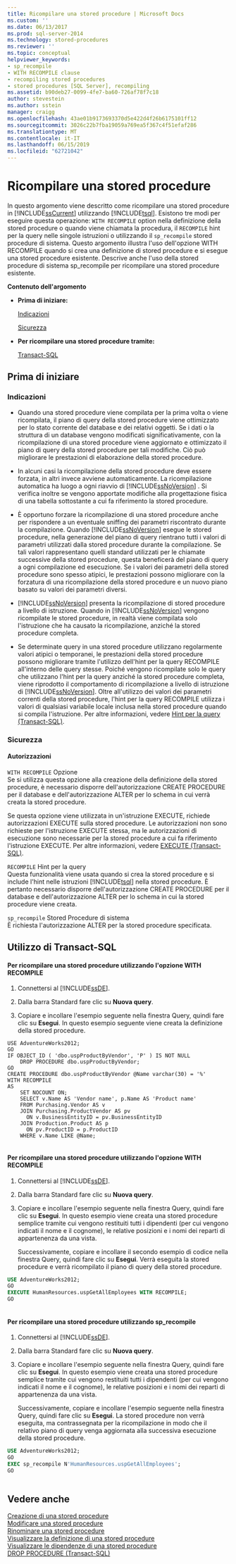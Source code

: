 ```yaml
---
title: Ricompilare una stored procedure | Microsoft Docs
ms.custom: ''
ms.date: 06/13/2017
ms.prod: sql-server-2014
ms.technology: stored-procedures
ms.reviewer: ''
ms.topic: conceptual
helpviewer_keywords:
- sp_recompile
- WITH RECOMPILE clause
- recompiling stored procedures
- stored procedures [SQL Server], recompiling
ms.assetid: b90deb27-0099-4fe7-ba60-726af78f7c18
author: stevestein
ms.author: sstein
manager: craigg
ms.openlocfilehash: 43ae01b9173693370d5e422d4f26b6175101ff12
ms.sourcegitcommit: 3026c22b7fba19059a769ea5f367c4f51efaf286
ms.translationtype: MT
ms.contentlocale: it-IT
ms.lasthandoff: 06/15/2019
ms.locfileid: "62721042"
---
```

# <a name="recompile-a-stored-procedure"></a>Ricompilare una stored procedure
  In questo argomento viene descritto come ricompilare una stored procedure in [!INCLUDE[ssCurrent](../../includes/sscurrent-md.md)] utilizzando [!INCLUDE[tsql](../../includes/tsql-md.md)]. Esistono tre modi per eseguire questa operazione: `WITH RECOMPILE` option nella definizione della stored procedure o quando viene chiamata la procedura, il `RECOMPILE` hint per la query nelle singole istruzioni o utilizzando il `sp_recompile` stored procedure di sistema. Questo argomento illustra l'uso dell'opzione WITH RECOMPILE quando si crea una definizione di stored procedure e si esegue una stored procedure esistente. Descrive anche l'uso della stored procedure di sistema sp_recompile per ricompilare una stored procedure esistente.  
  
 **Contenuto dell'argomento**  
  
-   **Prima di iniziare:**  
  
     [Indicazioni](#Recommendations)  
  
     [Sicurezza](#Security)  
  
-   **Per ricompilare una stored procedure tramite:**  
  
     [Transact-SQL](#TsqlProcedure)  
  
##  <a name="BeforeYouBegin"></a> Prima di iniziare  
  
###  <a name="Recommendations"></a> Indicazioni  
  
-   Quando una stored procedure viene compilata per la prima volta o viene ricompilata, il piano di query della stored procedure viene ottimizzato per lo stato corrente del database e dei relativi oggetti. Se i dati o la struttura di un database vengono modificati significativamente, con la ricompilazione di una stored procedure viene aggiornato e ottimizzato il piano di query della stored procedure per tali modifiche. Ciò può migliorare le prestazioni di elaborazione della stored procedure.  
  
-   In alcuni casi la ricompilazione della stored procedure deve essere forzata, in altri invece avviene automaticamente. La ricompilazione automatica ha luogo a ogni riavvio di [!INCLUDE[ssNoVersion](../../includes/ssnoversion-md.md)] . Si verifica inoltre se vengono apportate modifiche alla progettazione fisica di una tabella sottostante a cui fa riferimento la stored procedure.  
  
-   È opportuno forzare la ricompilazione di una stored procedure anche per rispondere a un eventuale sniffing dei parametri riscontrato durante la compilazione. Quando [!INCLUDE[ssNoVersion](../../includes/ssnoversion-md.md)] esegue le stored procedure, nella generazione del piano di query rientrano tutti i valori di parametri utilizzati dalla stored procedure durante la compilazione. Se tali valori rappresentano quelli standard utilizzati per le chiamate successive della stored procedure, questa beneficerà del piano di query a ogni compilazione ed esecuzione. Se i valori dei parametri della stored procedure sono spesso atipici, le prestazioni possono migliorare con la forzatura di una ricompilazione della stored procedure e un nuovo piano basato su valori dei parametri diversi.  
  
-   [!INCLUDE[ssNoVersion](../../includes/ssnoversion-md.md)] presenta la ricompilazione di stored procedure a livello di istruzione. Quando in [!INCLUDE[ssNoVersion](../../includes/ssnoversion-md.md)] vengono ricompilate le stored procedure, in realtà viene compilata solo l'istruzione che ha causato la ricompilazione, anziché la stored procedure completa.  
  
-   Se determinate query in una stored procedure utilizzano regolarmente valori atipici o temporanei, le prestazioni della stored procedure possono migliorare tramite l'utilizzo dell'hint per la query RECOMPILE all'interno delle query stesse. Poiché vengono ricompilate solo le query che utilizzano l'hint per la query anziché la stored procedure completa, viene riprodotto il comportamento di ricompilazione a livello di istruzione di [!INCLUDE[ssNoVersion](../../includes/ssnoversion-md.md)]. Oltre all'utilizzo dei valori dei parametri correnti della stored procedure, l'hint per la query RECOMPILE utilizza i valori di qualsiasi variabile locale inclusa nella stored procedure quando si compila l'istruzione. Per altre informazioni, vedere [Hint per la query (Transact-SQL)](/sql/t-sql/queries/hints-transact-sql-query).  
  
###  <a name="Security"></a> Sicurezza  
  
####  <a name="Permissions"></a> Autorizzazioni  
 `WITH RECOMPILE` Opzione  
 Se si utilizza questa opzione alla creazione della definizione della stored procedure, è necessario disporre dell'autorizzazione CREATE PROCEDURE per il database e dell'autorizzazione ALTER per lo schema in cui verrà creata la stored procedure.  
  
 Se questa opzione viene utilizzata in un'istruzione EXECUTE, richiede autorizzazioni EXECUTE sulla stored procedure. Le autorizzazioni non sono richieste per l'istruzione EXECUTE stessa, ma le autorizzazioni di esecuzione sono necessarie per la stored procedure a cui fa riferimento l'istruzione EXECUTE. Per altre informazioni, vedere [EXECUTE &#40;Transact-SQL&#41;](/sql/t-sql/language-elements/execute-transact-sql).  
  
 `RECOMPILE` Hint per la query  
 Questa funzionalità viene usata quando si crea la stored procedure e si include l'hint nelle istruzioni [!INCLUDE[tsql](../../includes/tsql-md.md)] nella stored procedure. È pertanto necessario disporre dell'autorizzazione CREATE PROCEDURE per il database e dell'autorizzazione ALTER per lo schema in cui la stored procedure viene creata.  
  
 `sp_recompile` Stored Procedure di sistema  
 È richiesta l'autorizzazione ALTER per la stored procedure specificata.  
  
##  <a name="TsqlProcedure"></a> Utilizzo di Transact-SQL  
  
#### <a name="to-recompile-a-stored-procedure-by-using-the-with-recompile-option"></a>Per ricompilare una stored procedure utilizzando l'opzione WITH RECOMPILE  
  
1.  Connettersi al [!INCLUDE[ssDE](../../../includes/ssde-md.md)].  
  
2.  Dalla barra Standard fare clic su **Nuova query**.  
  
3.  Copiare e incollare l'esempio seguente nella finestra Query, quindi fare clic su **Esegui**. In questo esempio seguente viene creata la definizione della stored procedure.  
  
```  
USE AdventureWorks2012;  
GO  
IF OBJECT_ID ( 'dbo.uspProductByVendor', 'P' ) IS NOT NULL   
    DROP PROCEDURE dbo.uspProductByVendor;  
GO  
CREATE PROCEDURE dbo.uspProductByVendor @Name varchar(30) = '%'  
WITH RECOMPILE  
AS  
    SET NOCOUNT ON;  
    SELECT v.Name AS 'Vendor name', p.Name AS 'Product name'  
    FROM Purchasing.Vendor AS v   
    JOIN Purchasing.ProductVendor AS pv   
      ON v.BusinessEntityID = pv.BusinessEntityID   
    JOIN Production.Product AS p   
      ON pv.ProductID = p.ProductID  
    WHERE v.Name LIKE @Name;  
  
```  
  
#### <a name="to-recompile-a-stored-procedure-by-using-the-with-recompile-option"></a>Per ricompilare una stored procedure utilizzando l'opzione WITH RECOMPILE  
  
1.  Connettersi al [!INCLUDE[ssDE](../../../includes/ssde-md.md)].  
  
2.  Dalla barra Standard fare clic su **Nuova query**.  
  
3.  Copiare e incollare l'esempio seguente nella finestra Query, quindi fare clic su **Esegui**. In questo esempio viene creata una stored procedure semplice tramite cui vengono restituiti tutti i dipendenti (per cui vengono indicati il nome e il cognome), le relative posizioni e i nomi dei reparti di appartenenza da una vista.  
  
     Successivamente, copiare e incollare il secondo esempio di codice nella finestra Query, quindi fare clic su **Esegui**. Verrà eseguita la stored procedure e verrà ricompilato il piano di query della stored procedure.  
  
```sql  
USE AdventureWorks2012;  
GO  
EXECUTE HumanResources.uspGetAllEmployees WITH RECOMPILE;  
GO  
  
```  
  
#### <a name="to-recompile-a-stored-procedure-by-using-sprecompile"></a>Per ricompilare una stored procedure utilizzando sp_recompile  
  
1.  Connettersi al [!INCLUDE[ssDE](../../../includes/ssde-md.md)].  
  
2.  Dalla barra Standard fare clic su **Nuova query**.  
  
3.  Copiare e incollare l'esempio seguente nella finestra Query, quindi fare clic su **Esegui**. In questo esempio viene creata una stored procedure semplice tramite cui vengono restituiti tutti i dipendenti (per cui vengono indicati il nome e il cognome), le relative posizioni e i nomi dei reparti di appartenenza da una vista.  
  
     Successivamente, copiare e incollare l'esempio seguente nella finestra Query, quindi fare clic su **Esegui**. La stored procedure non verrà eseguita, ma contrassegnata per la ricompilazione in modo che il relativo piano di query venga aggiornata alla successiva esecuzione della stored procedure.  
  
```sql  
USE AdventureWorks2012;  
GO  
EXEC sp_recompile N'HumanResources.uspGetAllEmployees';  
GO  
  
```  
  
## <a name="see-also"></a>Vedere anche  
 [Creazione di una stored procedure](../stored-procedures/create-a-stored-procedure.md)   
 [Modificare una stored procedure](../stored-procedures/modify-a-stored-procedure.md)   
 [Rinominare una stored procedure](rename-a-stored-procedure.md)   
 [Visualizzare la definizione di una stored procedure](view-the-definition-of-a-stored-procedure.md)   
 [Visualizzare le dipendenze di una stored procedure](view-the-dependencies-of-a-stored-procedure.md)   
 [DROP PROCEDURE &#40;Transact-SQL&#41;](/sql/t-sql/statements/drop-procedure-transact-sql)  
  
  
